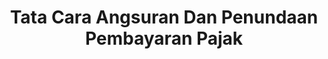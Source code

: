 ---
id: 64
title: Tata Cara Angsuran Dan Penundaan Pembayaran Pajak
fitur: resume
category: kup
topik: Pembayaran atau Penyetoran
type: word
modifiedTime: 11 Desember 2019
---
